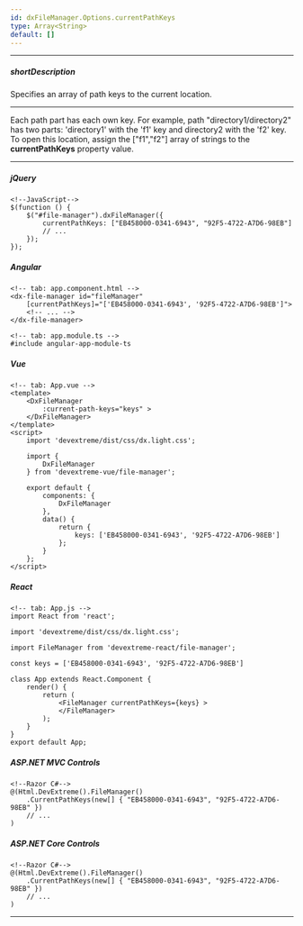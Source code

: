 ```yaml
---
id: dxFileManager.Options.currentPathKeys
type: Array<String>
default: []
---
```

---
##### shortDescription
Specifies an array of path keys to the current location.

---

Each path part has each own key. For example, path "directory1/directory2" has two parts: 'directory1' with the 'f1' key and directory2 with the 'f2' key. To open this location, assign the ["f1","f2"] array of strings to the **currentPathKeys** property value. 

---

##### jQuery

    <!--JavaScript-->
    $(function () {
        $("#file-manager").dxFileManager({
            currentPathKeys: ["EB458000-0341-6943", "92F5-4722-A7D6-98EB"]
            // ...
        });
    });

##### Angular

    <!-- tab: app.component.html -->
    <dx-file-manager id="fileManager"
        [currentPathKeys]="['EB458000-0341-6943', '92F5-4722-A7D6-98EB']">
        <!-- ... -->
    </dx-file-manager>

    <!-- tab: app.module.ts -->
    #include angular-app-module-ts

##### Vue

    <!-- tab: App.vue -->
    <template>
        <DxFileManager
            :current-path-keys="keys" >   
        </DxFileManager>
    </template>
    <script>
        import 'devextreme/dist/css/dx.light.css';    
        
        import {
            DxFileManager
        } from 'devextreme-vue/file-manager';

        export default {
            components: {
                DxFileManager
            },
            data() {
                return {
                    keys: ['EB458000-0341-6943', '92F5-4722-A7D6-98EB']
                };
            }            
        };
    </script>

##### React

    <!-- tab: App.js -->
    import React from 'react';
    
    import 'devextreme/dist/css/dx.light.css';

    import FileManager from 'devextreme-react/file-manager';
    
    const keys = ['EB458000-0341-6943', '92F5-4722-A7D6-98EB']

    class App extends React.Component {
        render() {
            return (
                <FileManager currentPathKeys={keys} >
                </FileManager>
            );
        }
    }
    export default App;

##### ASP.NET MVC Controls

    <!--Razor C#-->
    @(Html.DevExtreme().FileManager()
        .CurrentPathKeys(new[] { "EB458000-0341-6943", "92F5-4722-A7D6-98EB" })
        // ...
    )

##### ASP.NET Core Controls

    <!--Razor C#-->
    @(Html.DevExtreme().FileManager()
        .CurrentPathKeys(new[] { "EB458000-0341-6943", "92F5-4722-A7D6-98EB" })
        // ...
    )

---
